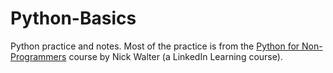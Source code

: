 # Python-Basics
Python practice and notes. 
Most of the practice is from the [Python for Non-Programmers](https://www.linkedin.com/learning/python-for-non-programmers/python-from-zero?resume=false&u=76279468) course by Nick Walter (a LinkedIn Learning course).
